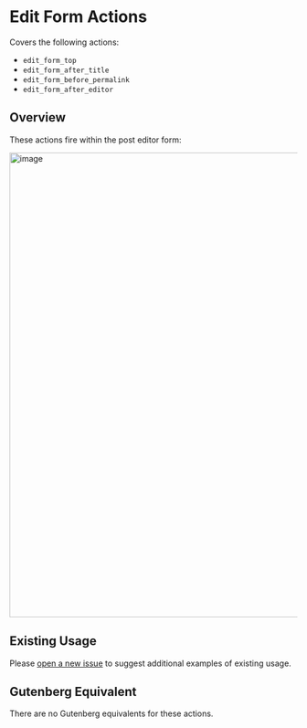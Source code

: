 # Edit Form Actions

Covers the following actions:

* `edit_form_top`
* `edit_form_after_title`
* `edit_form_before_permalink`
* `edit_form_after_editor`

## Overview

These actions fire within the post editor form:

<img width="814" alt="image" src="https://user-images.githubusercontent.com/36432/39274613-6b435ab4-4897-11e8-94f3-b845f0df0dc5.png">

## Existing Usage

Please [open a new issue](https://github.com/danielbachhuber/gutenberg-migration-guide/issues) to suggest additional examples of existing usage.

## Gutenberg Equivalent

There are no Gutenberg equivalents for these actions.
